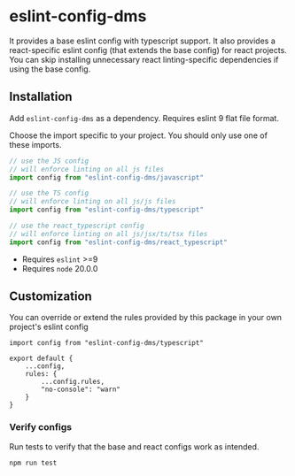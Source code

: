 # eslint-config-dms

It provides a base eslint config with typescript support. It also provides a react-specific eslint config (that extends the base config) for react projects. You can skip installing unnecessary react linting-specific dependencies if using the base config.

## Installation
Add `eslint-config-dms` as a dependency. Requires eslint 9 flat file format.

Choose the import specific to your project. You should only use one of these imports.

```ts
// use the JS config
// will enforce linting on all js files
import config from "eslint-config-dms/javascript"

// use the TS config
// will enforce linting on all js/js files
import config from "eslint-config-dms/typescript"

// use the react_typescript config
// will enforce linting on all js/jsx/ts/tsx files
import config from "eslint-config-dms/react_typescript"
```

* Requires `eslint` >=9
* Requires `node` 20.0.0

## Customization
You can override or extend the rules provided by this package in your own project's eslint config
```
import config from "eslint-config-dms/typescript"

export default {
	...config,
	rules: {
		...config.rules,
		"no-console": "warn"
	}
}
```

### Verify configs
Run tests to verify that the base and react configs work as intended.
```
npm run test
```
